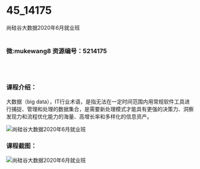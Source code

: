 # 45_14175
尚硅谷大数据2020年6月就业班
<br/></br>
<h3>微:mukewang8 资源编号：5214175</h3>
<br/></br>
<h3>课程介绍：</h3>
<p><a title="查看与 大数据 相关的文章" target="_blank">大数据</a>（big data），IT行业术语，是指无法在一定时间范围内用常规软件工具进行捕捉、管理和处理的数据集合，是需要新处理模式才能具有更强的决策力、洞察发现力和流程优化能力的海量、高增长率和多样化的信息资产。</p>
<p><img src="https://www.ko996.com/wp-content/uploads/img/2020/07/1-4-300x225.png" alt="尚硅谷大数据2020年6月就业班"></p>
<div class="info-desc">
<h3>课程截图：</h3>
<p><img src="https://www.ko996.com/wp-content/uploads/img/2020/07/2-6.png" alt="尚硅谷大数据2020年6月就业班"></p>


			
</div>
